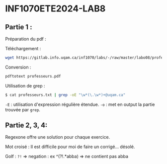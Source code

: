 # INF1070ETE2024-LAB8

## Partie 1 : 

Préparation du pdf :

Téléchargement : 
```sh
wget https://gitlab.info.uqam.ca/inf1070/labs/-/raw/master/labo08/professeurs.pdf
```

Conversion : 
```sh 
pdftotext professeurs.pdf 
```

Utilisation de grep :

```sh
$ cat professeurs.txt | grep -oE "\w*(\.\w*)+@uqam.ca"
```

`-E` : utilisation d'expression régulière étendue. 
`-o` : met en output la partie trouvée par `grep`. 


## Partie 2, 3, 4: 

Regexone offre une solution pour chaque exercice. 

Mot croisé : Il est difficile pour moi de faire un corrigé... désolé. 

Golf : 
`?!` => negation : ex ^(?!.*abba) => ne contient pas abba 

